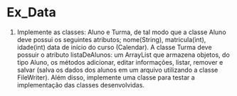 # Ex_Data

01) Implemente as classes: Aluno e Turma, de tal modo que a classe Aluno deve possui os seguintes atributos; nome(String), matricula(int), idade(int) data de início do curso (Calendar). A classe Turma deve possuir o atributo listaDeAlunos: um ArrayList que armazena objetos, do tipo Aluno, os métodos adicionar, editar informações, listar, remover e salvar (salva os dados dos alunos em um arquivo utilizando a classe FileWriter).
Além disso, implemente uma classe para testar a implementação das classes desenvolvidas.

